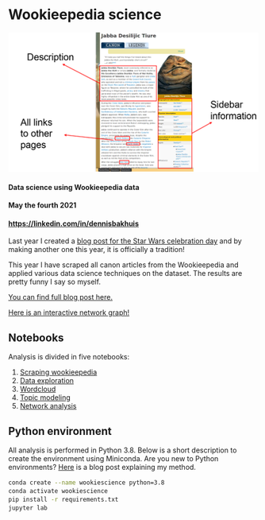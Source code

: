 # Wookieepedia science
![Wookieepedia data analysis banner](Assets/sw_scrape1.png)
#### Data science using Wookieepedia data
#### May the fourth 2021
#### https://linkedin.com/in/dennisbakhuis
Last year I created a [blog post for the Star Wars celebration day](https://towardsdatascience.com/a-neural-network-from-scratch-c09fd2dea45d)
and by making another one this year, it is officially a tradition!

This year I have scraped all canon articles from the Wookieepedia and
applied various data science techniques on the dataset. The results
are pretty funny I say so myself.

[You can find full blog post here.]()

[Here is an interactive network graph!](https://dennisbakhuis.github.io/wookieepediascience/)

## Notebooks
Analysis is divided in five notebooks:
1. [Scraping wookieepedia](https://github.com/dennisbakhuis/wookieepediascience/blob/main/Notebooks/1_Scraping_wookieepedia.ipynb)
2. [Data exploration](https://github.com/dennisbakhuis/wookieepediascience/blob/main/Notebooks/2_Wookieepedia_data_exploration.ipynb)
3. [Wordcloud](https://github.com/dennisbakhuis/wookieepediascience/blob/main/Notebooks/3_Wordcloud.ipynb)
4. [Topic modeling](https://github.com/dennisbakhuis/wookieepediascience/blob/main/Notebooks/4_Topic_modeling.ipynb)
5. [Network analysis](https://github.com/dennisbakhuis/wookieepediascience/blob/main/Notebooks/5_network_analysis.ipynb)

## Python environment
All analysis is performed in Python 3.8. Below is a short
description to create the environment using Miniconda. Are
you new to Python environments? [Here](https://towardsdatascience.com/environments-conda-pip-aaaaah-d2503877884c) is a blog post explaining
my method.
```bash
conda create --name wookiescience python=3.8
conda activate wookiescience
pip install -r requirements.txt
jupyter lab
```
